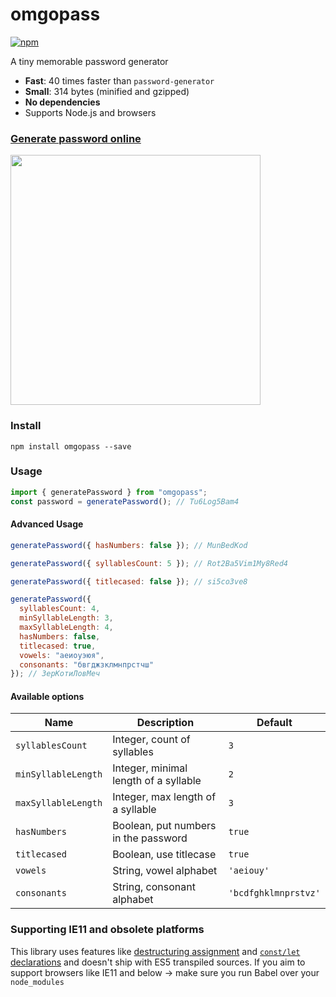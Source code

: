 # omgopass

[![npm](https://img.shields.io/npm/v/omgopass.svg?color=%2356C838)](https://www.npmjs.com/package/omgopass)

A tiny memorable password generator

- **Fast**: 40 times faster than `password-generator`
- **Small**: 314 bytes (minified and gzipped)
- **No dependencies**
- Supports Node.js and browsers

### [Generate password online](https://omgovich.github.io/omgopass/)

<img src="https://omgovich.github.io/omgopass/demo.gif" width="400">

### Install

```
npm install omgopass --save
```

### Usage

```js
import { generatePassword } from "omgopass";
const password = generatePassword(); // Tu6Log5Bam4
```

#### Advanced Usage

```js
generatePassword({ hasNumbers: false }); // MunBedKod

generatePassword({ syllablesCount: 5 }); // Rot2Ba5Vim1My8Red4

generatePassword({ titlecased: false }); // si5co3ve8

generatePassword({
  syllablesCount: 4,
  minSyllableLength: 3,
  maxSyllableLength: 4,
  hasNumbers: false,
  titlecased: true,
  vowels: "аеиоуэюя",
  consonants: "бвгджзклмнпрстчш"
}); // ЗерКотиЛовМеч
```

#### Available options

| Name                | Description                           | Default              |
| ------------------- | ------------------------------------- | -------------------- |
| `syllablesCount`    | Integer, count of syllables           | `3`                  |
| `minSyllableLength` | Integer, minimal length of a syllable | `2`                  |
| `maxSyllableLength` | Integer, max length of a syllable     | `3`                  |
| `hasNumbers`        | Boolean, put numbers in the password  | `true`               |
| `titlecased`        | Boolean, use titlecase                | `true`               |
| `vowels`            | String, vowel alphabet                | `'aeiouy'`           |
| `consonants`        | String, consonant alphabet            | `'bcdfghklmnprstvz'` |

### Supporting IE11 and obsolete platforms

This library uses features like [destructuring assignment](https://kangax.github.io/compat-table/es6/#test-destructuring,_assignment) and [`const/let` declarations](https://kangax.github.io/compat-table/es6/#test-const) and doesn't ship with ES5 transpiled sources. If you aim to support browsers like IE11 and below → make sure you run Babel over your `node_modules`
